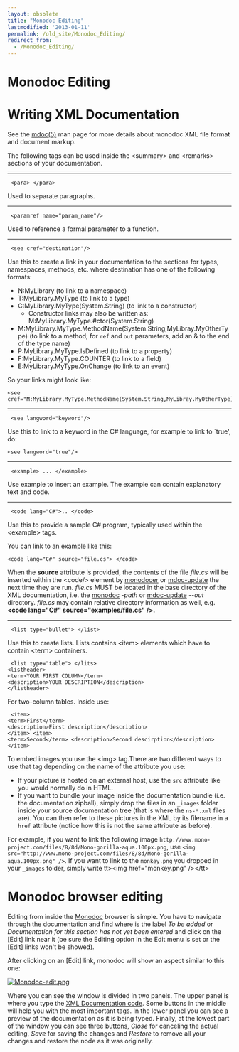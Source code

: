 ```yaml
---
layout: obsolete
title: "Monodoc Editing"
lastmodified: '2013-01-11'
permalink: /old_site/Monodoc_Editing/
redirect_from:
  - /Monodoc_Editing/
---
```


Monodoc Editing
===============

Writing XML Documentation
=========================

See the [mdoc(5)](http://www.go-mono.org/docs/monodoc.ashx?link=man:mdoc(5)) man page for more details about monodoc XML file format and document markup.

The following tags can be used inside the \<summary\> and \<remarks\> sections of your documentation.

****

     <para> </para> 

Used to separate paragraphs.

****

     <paramref name="param_name"/> 

Used to reference a formal parameter to a function.

****

     <see cref="destination"/> 

Use this to create a link in your documentation to the sections for types, namespaces, methods, etc. where destination has one of the following formats:

-   N:MyLibrary (to link to a namespace)
-   T:MyLibrary.MyType (to link to a type)
-   C:MyLibrary.MyType(System.String) (to link to a constructor)
    -   Constructor links may also be written as: M:MyLibrary.MyType.\#ctor(System.String)
-   M:MyLibrary.MyType.MethodName(System.String,MyLibray.MyOtherType) (to link to a method; for `ref` and `out` parameters, add an & to the end of the type name)
-   P:MyLibrary.MyType.IsDefined (to link to a property)
-   F:MyLibrary.MyType.COUNTER (to link to a field)
-   E:MyLibrary.MyType.OnChange (to link to an event)

So your links might look like:

    <see cref="M:MyLibrary.MyType.MethodName(System.String,MyLibray.MyOtherType)"/>

****

     <see langword="keyword"/> 

Use this to link to a keyword in the C\# language, for example to link to \`true', do:

    <see langword="true"/>

****

     <example> ... </example> 

Use example to insert an example. The example can contain explanatory text and code.

****

     <code lang="C#">.. </code> 

Use this to provide a sample C\# program, typically used within the \<example\> tags.

You can link to an example like this:

    <code lang="C#" source="file.cs"> </code>

When the **source** attribute is provided, the contents of the file *file.cs* will be inserted within the \<code/\> element by [monodocer]({{site.github.url}}/old_site/Monodocer "Monodocer") or [mdoc-update]({{site.github.url}}/old_site/Mdoc "Mdoc") the next time they are run. *file.cs* MUST be located in the base directory of the XML documentation, i.e. the [monodoc]({{site.github.url}}/old_site/Monodocer "Monodocer") *-path* or [mdoc-update]({{site.github.url}}/old_site/Mdoc "Mdoc") *--out* directory. *file.cs* may contain relative directory information as well, e.g. **\<code lang="C\#" source="examples/file.cs" /\>.**

****

     <list type="bullet"> </list> 

Use this to create lists. Lists contains \<item\> elements which have to contain \<term\> containers.

     <list type="table"> </lits>
    <listheader>
    <term>YOUR FIRST COLUMN</term>
    <description>YOUR DESCRIPTION</description>
    </listheader>

For two-column tables. Inside use:

     <item>
    <term>First</term>
    <description>First description</description>
    </item> <item>
    <term>Second</term> <description>Second descirption</description>
    </item> 

To embed images you use the \<img\> tag.There are two different ways to use that tag depending on the name of the attribute you use:

-   If your picture is hosted on an external host, use the `src` attribute like you would normally do in HTML.
-   If you want to bundle your image inside the documentation bundle (i.e. the documentation zipball), simply drop the files in an `_images` folder inside your source documentation tree (that is where the `ns-*.xml` files are). You can then refer to these pictures in the XML by its filename in a `href` attribute (notice how this is not the same attribute as before).

For example, if you want to link the following image `http://www.mono-project.com/files/8/8d/Mono-gorilla-aqua.100px.png`, use `<img src="http://www.mono-project.com/files/8/8d/Mono-gorilla-aqua.100px.png" />`. If you want to link to the `monkey.png` you dropped in your `_images` folder, simply write tt\>\<img href="monkey.png" /\>\</tt\>

Monodoc browser editing
=======================

Editing from inside the [Monodoc]({{site.github.url}}/old_site/Monodoc "Monodoc") browser is simple. You have to navigate through the documentation and find where is the label *To be added* or *Documentation for this section has not yet been entered* and click on the [Edit] link near it (be sure the Editing option in the Edit menu is set or the [Edit] links won't be showed).

After clicking on an [Edit] link, monodoc will show an aspect similar to this one:

[![Monodoc-edit.png]({{site.github.url}}/old_site/images/4/41/Monodoc-edit.png)]({{site.github.url}}/old_site/images/4/41/Monodoc-edit.png)

Where you can see the window is divided in two panels. The upper panel is where you type the [XML Documentation code](#writing-xml-documentation). Some buttons in the middle will help you with the most important tags. In the lower panel you can see a preview of the documentation as it is being typed. Finally, at the lowest part of the window you can see three buttons, *Close* for canceling the actual editing, *Save* for saving the changes and *Restore* to remove all your changes and restore the node as it was originally.

